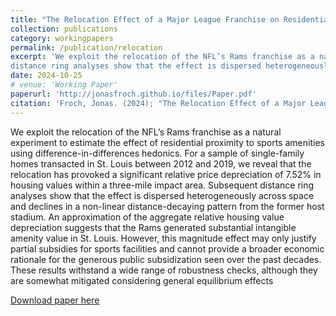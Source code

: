 ```yaml
---
title: "The Relocation Effect of a Major League Franchise on Residential Property Values"
collection: publications
category: workingpapers
permalink: /publication/relocation
excerpt: 'We exploit the relocation of the NFL’s Rams franchise as a natural experiment to estimate the effect of residential proximity to sports amenities using difference-in-differences hedonics. For a sample of single-family homes transacted in St. Louis between 2012 and 2019, we reveal that the relocation has provoked a significant relative price depreciation of 7.52% in housing values within a three-mile impact area. Subsequent
distance ring analyses show that the effect is dispersed heterogeneously across space and declines in a non-linear distance-decaying pattern from the former host stadium. An approximation of the aggregate relative housing value depreciation suggests that the Rams generated substantial intangible amenity value in St. Louis. However, this magnitude effect may only justify partial subsidies for sports facilities and cannot provide a broader economic rationale for the generous public subsidization seen over the past decades. These results withstand a wide range of robustness checks, although they are somewhat mitigated considering general equilibrium effects'
date: 2024-10-25
# venue: 'Working Paper'
paperurl: 'http://jonasfroch.github.io/files/Paper.pdf'
citation: 'Froch, Jonas. (2024); "The Relocation Effect of a Major League Franchise on Residential Property Values"; Working Paper; University of Cologne'
---
```


We exploit the relocation of the NFL’s Rams franchise as a natural experiment to estimate the effect of residential proximity to sports amenities using difference-in-differences hedonics. For a sample of single-family homes transacted in St. Louis between 2012 and 2019, we reveal that the relocation has provoked a significant relative price depreciation of 7.52% in housing values within a three-mile impact area. Subsequent
distance ring analyses show that the effect is dispersed heterogeneously across space and declines in a non-linear distance-decaying pattern from the former host stadium. An approximation of the aggregate relative housing value depreciation suggests that the Rams generated substantial intangible amenity value in St. Louis. However, this magnitude effect may only justify partial subsidies for sports facilities and cannot provide a broader economic rationale for the generous public subsidization seen over the past decades. These results withstand a wide range of robustness checks, although they are somewhat mitigated considering general equilibrium effects

[Download paper here](http://jonasfroch.github.io/files/Paper.pdf)
